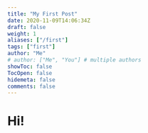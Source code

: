 ```yaml
---
title: "My First Post"
date: 2020-11-09T14:06:34Z
draft: false
weight: 1
aliases: ["/first"]
tags: ["first"]
author: "Me"
# author: ["Me", "You"] # multiple authors
showToc: false
TocOpen: false
hidemeta: false
comments: false
---
```


# Hi!
